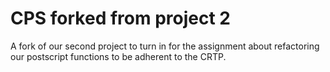 # CPS forked from project 2

A fork of our second project to turn in for the assignment about refactoring our postscript functions to be adherent to the CRTP.
